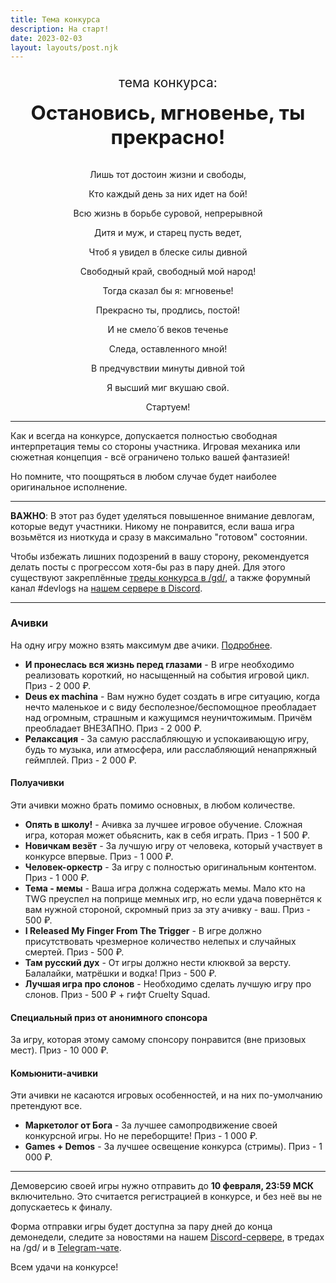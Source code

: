 ```yaml
---
title: Тема конкурса
description: На старт!
date: 2023-02-03
layout: layouts/post.njk
---
```


<div style="text-align: center;">
  <p style="margin-bottom: 0; font-size: 1.5em;">тема конкурса:</p>
  <p style="margin-top: 0.5em; font-size: 2.25em; font-weight: bold;">Остановись, мгновенье, ты прекрасно!</p>
</div>

<div class="poem" style="text-align: center; margin-top: 2em;">
  <p>Лишь тот достоин жизни и свободы,</p>
  <p>Кто каждый день за них идет на бой!</p>
  <p>Всю жизнь в борьбе суровой, непрерывной</p>
  <p>Дитя и муж, и старец пусть ведет,</p>
  <p>Чтоб я увидел в блеске силы дивной</p>
  <p>Свободный край, свободный мой народ!</p>
  <p>Тогда сказал бы я: мгновенье!</p>
  <p>Прекрасно ты, продлись, постой!</p>
  <p>И не смело́ б веков теченье</p>
  <p>Следа, оставленного мной!</p>
  <p>В предчувствии минуты дивной той</p>
  <p>Я высший миг вкушаю свой.</p>
</div>

<p style="text-align: center; margin-top: 1em;">Стартуем!</p>

---

Как и всегда на конкурсе, допускается полностью свободная интерпретация темы со стороны участника. Игровая механика или сюжетная концепция - всё ограничено только вашей фантазией!

Но помните, что поощряться в любом случае будет наиболее оригинальное исполнение.

---

**ВАЖНО**: В этот раз будет уделяться повышенное внимание девлогам, которые ведут участники. Никому не понравится, если ваша игра возьмётся из ниоткуда и сразу в максимально "готовом" состоянии.

Чтобы избежать лишних подозрений в вашу сторону, рекомендуется делать посты с прогрессом хотя-бы раз в пару дней. Для этого существуют закреплённые [треды конкурса в /gd/](https://2ch.hk/gd/), а также форумный канал #devlogs на [нашем сервере в Discord](https://discord.gg/FNFnJVCZA9).

---

### Ачивки

На одну игру можно взять максимум две ачики. [Подробнее](/pages/rules/#achivki).

- **И пронеслась вся жизнь перед глазами** - В игре необходимо реализовать короткий, но насыщенный на события игровой цикл. Приз - 2 000 ₽.
- **Deus ex machina** - Вам нужно будет создать в игре ситуацию, когда нечто маленькое и с виду бесполезное/беспомощное преобладает над огромным, страшным и кажущимся неуничтожимым. Причём преобладает ВНЕЗАПНО. Приз - 2 000 ₽.
- **Релаксация** - За самую расслабляющую и успокаивающую игру, будь то музыка, или атмосфера, или расслабляющий ненапряжный геймплей. Приз - 2 000 ₽.

#### Полуачивки

Эти ачивки можно брать помимо основных, в любом количестве.

- **Опять в школу!** - Ачивка за лучшее игровое обучение. Сложная игра, которая может обьяснить, как в себя играть. Приз - 1 500 ₽.
- **Новичкам везёт** - За лучшую игру от человека, который участвует в конкурсе впервые. Приз - 1 000 ₽.
- **Человек-оркестр** - За игру с полностью оригинальным контентом. Приз - 1 000 ₽.
- **Тема - мемы** - Ваша игра должна содержать мемы. Мало кто на TWG преуспел на поприще мемных игр, но если удача повернётся к вам нужной стороной, скромный приз за эту ачивку - ваш. Приз - 500 ₽.
- **I Released My Finger From The Trigger** - В игре должно присутствовать чрезмерное количество нелепых и случайных смертей. Приз - 500 ₽.
- **Там русский дух** - От игры должно нести клюквой за версту. Балалайки, матрёшки и водка! Приз - 500 ₽.
- **Лучшая игра про слонов** - Необходимо сделать лучшую игру про слонов. Приз - 500 ₽ + гифт Cruelty Squad.

#### Специальный приз от анонимного спонсора

За игру, которая этому самому спонсору понравится (вне призовых мест). Приз - 10 000 ₽.

#### Комьюнити-ачивки

Эти ачивки не касаются игровых особенностей, и на них по-умолчанию претендуют все.

- **Маркетолог от Бога** - За лучшее самопродвижение своей конкурсной игры. Но не переборщите! Приз - 1 000 ₽.
- **Games + Demos** - За лучшее освещение конкурса (стримы). Приз - 1 000 ₽.

---

Демоверсию своей игры нужно отправить до **10 февраля, 23:59 МСК** включительно. Это считается регистрацией в конкурсе, и без неё вы не допускаетесь к финалу.

Форма отправки игры будет доступна за пару дней до конца демонедели, следите за новостями на нашем [Discord-сервере](https://discord.gg/FNFnJVCZA9), в тредах на /gd/ и в [Telegram-чате](https://t.me/gdchat).

Всем удачи на конкурсе!
